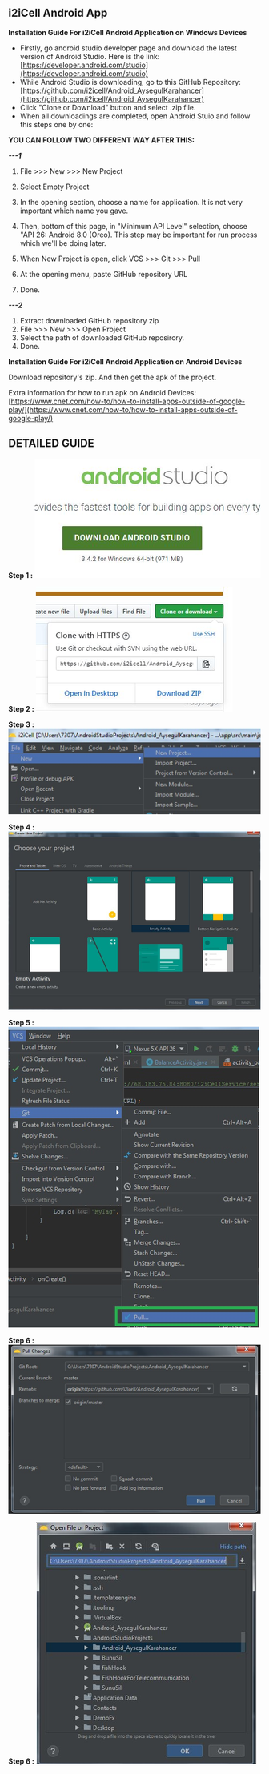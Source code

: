 ## **i2iCell Android App**

**Installation Guide For i2iCell Android Application on Windows Devices**

 - Firstly, go android studio developer page and download the latest version of Android Studio.
Here is the link: [https://developer.android.com/studio](https://developer.android.com/studio)
 - While Android Studio is downloading, go to this GitHub Repository: [https://github.com/i2icell/Android_AysegulKarahancer](https://github.com/i2icell/Android_AysegulKarahancer)
 - Click "Clone or Download" button and select .zip file.
 - When all downloadings are completed, open Android Stuio and follow this steps one by one:
 
  **YOU CAN FOLLOW TWO DIFFERENT WAY AFTER THIS:**

***---1***
 1. File >>> New >>> New Project
 2. Select Empty Project
 3. In the opening section, choose a name for application. It is not very important which name you gave.
 4. Then, bottom of this page, in "Minimum API Level" selection, choose "API 26: Android 8.0 (Oreo). This step may be important for run process which we'll be doing later. 
 
 5. When New Project is open, click VCS >>> Git >>> Pull
 6. At the opening menu, paste GitHub repository URL
 7. Done.
 

***---2***
  1. Extract downloaded GitHub repository zip
  2. File >>> New >>> Open Project
  3. Select the path of downloaded GitHub reposirory.
  4. Done.

**Installation Guide For i2iCell Android Application on Android Devices**

Download repository's zip. And then get the apk of the project.

Extra information for how to run apk on Android Devices: [https://www.cnet.com/how-to/how-to-install-apps-outside-of-google-play/](https://www.cnet.com/how-to/how-to-install-apps-outside-of-google-play/)

## DETAILED GUIDE 



**Step 1 :**
![Download from Android Studio Developer Website](https://raw.githubusercontent.com/i2icell/Android_AysegulKarahancer/master/app/src/main/res/drawable/AAAA1.JPG)

**Step 2 :**
![Pull from GitHub](https://raw.githubusercontent.com/i2icell/Android_AysegulKarahancer/master/app/src/main/res/drawable/AAAA2.JPG)

**Step 3 :**
![Create New Project](https://raw.githubusercontent.com/i2icell/Android_AysegulKarahancer/master/app/src/main/res/drawable/AAAA3.jpg)

**Step 4 :**
![Choose Project Activity](https://raw.githubusercontent.com/i2icell/Android_AysegulKarahancer/master/app/src/main/res/drawable/AAAA4.JPG)

**Step 5 :**
![VCS Implementation](https://raw.githubusercontent.com/i2icell/Android_AysegulKarahancer/master/app/src/main/res/drawable/AAAA5.jpg)

**Step 6 :**
![Pull Changes](https://raw.githubusercontent.com/i2icell/Android_AysegulKarahancer/master/app/src/main/res/drawable/AAAA6.jpg)

**Step 6 :**
![Open from local](https://raw.githubusercontent.com/i2icell/Android_AysegulKarahancer/master/app/src/main/res/drawable/AAAA7.JPG)
